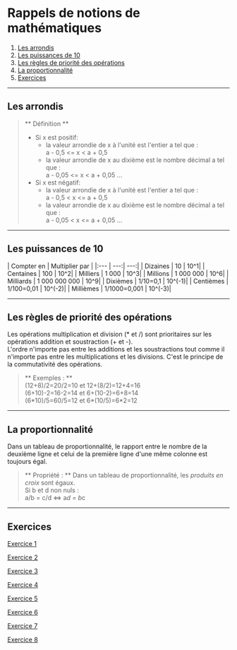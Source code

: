 # Rappels de notions de mathématiques

1. [Les arrondis](#/4/1)  
2. [Les puissances de 10](#/4/2)
3. [Les règles de priorité des opérations](#/4/3)
4. [La proportionnalité](#/4/4)
5. [Exercices](#/4/5)


----

## Les arrondis  

>** Définition **  
> - Si x est positif:
>    - la valeur arrondie de x à l'unité est l'entier a tel que :   
>      a - 0,5 <= x < a + 0,5  
>    - la valeur arrondie de x au dixième est le nombre décimal a tel que :   
>      a - 0,05 <= x < a + 0,05 ...
> - Si x est négatif:  
>    - la valeur arrondie de x à l'unité est l'entier a tel que :  
>      a - 0,5 < x <= a + 0,5  
>    - la valeur arrondie de x au dixième est le nombre décimal a tel que :   
>      a - 0,05 < x <= a + 0,05 ...

----

## Les puissances de 10  

| Compter en | Multiplier par |
|:---        |    ---:|   ---:|
| Dizaines   | 10     |   10^1|
| Centaines  | 100     |   10^2|
| Milliers   | 1 000     |   10^3|
| Millions   | 1 000 000     |   10^6|
| Milliards  | 1 000 000 000     |   10^9|
| Dixièmes   | 1/10=0,1     |   10^(-1)|
| Centièmes  | 1/100=0,01     |   10^(-2)|
| Millièmes  | 1/1000=0,001     |   10^(-3)|  

----

## Les règles de priorité des opérations  

Les opérations multiplication et division (* et /) sont prioritaires sur les opérations addition et soustraction (+ et -).  
L'ordre n'importe pas entre les additions et les soustractions tout comme il n'importe pas entre les multiplications et les divisions. C'est le principe de la commutativité des opérations.

> ** Exemples : **  
> (12+8)/2=20/2=10 et 12+(8/2)=12+4=16  
> (6+10)-2=16-2=14 et 6+(10-2)=6+8=14  
> (6\*10)/5=60/5=12 et 6\*(10/5)=6*2=12  

----

## La proportionnalité  

Dans un tableau de proportionnalité, le rapport entre le nombre de la deuxième ligne et celui de la première ligne d'une même colonne est toujours égal.

> ** Propriété : ** Dans un tableau de proportionnalité, les *produits en croix* sont égaux.   
> Si b et d non nuls :  
> a/b = c/d <=> a*d = b*c

----

## Exercices  

[Exercice 1](exercice5.ods)  

[Exercice 2](exercice6.ods)  

[Exercice 3](exercice7.ods)  

[Exercice 4](exercice8.ods)  

[Exercice 5](exercice9.ods)  

[Exercice 6](exercice10.ods)  

[Exercice 7](exercice11.ods)  

[Exercice 8](exercice12.ods)  
